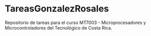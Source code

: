 # TareasGonzalezRosales
Repositorio de tareas para el curso MT7003 - Microprocesadores y Microcontroladores del Tecnológico de Costa Rica.

